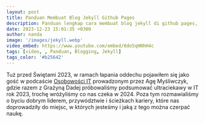 ```yaml
---
layout: post
title: Panduan Membuat Blog Jekyll Github Pages
description: Panduan lengkap cara membuat blog jekyll di github pages, jekyll tutorial, dan cara setting jekyll theme. 
date: 2023-12-23 15:01:35 +0300
author: nanda
image: '/images/jekyll.webp'
video_embed: https://www.youtube.com/embed/8do5qHNhH4c
tags: [video, , Panduan, Blogging, Jekyll]
tags_color: '#b25642'
---
```


Tuż przed Świętami 2023, w ramach łapania oddechu pojawiłem się jako gość w podcaście [Osobowości IT](https://www.youtube.com/@OSOBOWOSCIIT) prowadzonym 
przez Agę Myśliwczyk, gdzie razem z Grażyną Dadej próbowaliśmy podsumować ultraciekawy w IT rok 2023, trochę wróżyliśmy co nas 
czeka w 2024. Poza tym rozmawialiśmy o byciu dobrym liderem, przywództwie i ścieżkach kariery, które nas doprowadziły do miejsc, 
w których jesteśmy i jaką z tego można czerpać naukę.